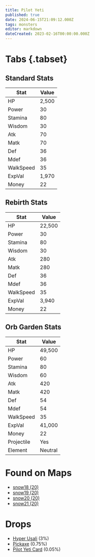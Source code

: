 ```yaml
---
title: Pilot Yeti
published: true
date: 2024-06-15T21:09:12.000Z
tags: monsters
editor: markdown
dateCreated: 2023-02-16T00:00:00.000Z
---
```


# Tabs {.tabset}

## Standard Stats

|Stat|Value|
|-|-|
|HP|2,500|
|Power|30|
|Stamina|80|
|Wisdom|30|
|Atk|70|
|Matk|70|
|Def|36|
|Mdef|36|
|WalkSpeed|35|
|ExpVal|1,970|
|Money|22|
## Rebirth Stats

|Stat|Value|
|-|-|
|HP|22,500|
|Power|30|
|Stamina|80|
|Wisdom|30|
|Atk|280|
|Matk|280|
|Def|36|
|Mdef|36|
|WalkSpeed|35|
|ExpVal|3,940|
|Money|22|
## Orb Garden Stats

|Stat|Value|
|-|-|
|HP|49,500|
|Power|60|
|Stamina|80|
|Wisdom|60|
|Atk|420|
|Matk|420|
|Def|54|
|Mdef|54|
|WalkSpeed|35|
|ExpVal|41,000|
|Money|22|
|Projectile|Yes|
|Element|Neutral|

# Found on Maps
 * [snow18 (20)](/maps/snow18)
 * [snow19 (20)](/maps/snow19)
 * [snow20 (20)](/maps/snow20)
 * [snow21 (20)](/maps/snow21)

# Drops
 * [Hyper Usali](/items/hyper-usali) (3%)
 * [Pickaxe](/items/pickaxe) (0.75%)
 * [Pilot Yeti Card](/items/pilot-yeti-card) (0.05%)
